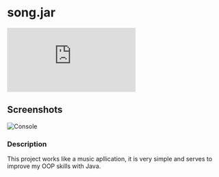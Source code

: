 # song.jar
![GitHub License](https://img.shields.io/github/license/a3LIPe/Song.jar?link=https%3A%2F%2Fgithub.com%2Fa3LIPe%2Fsong.jar%2Fblob%2Fmaster%2FLICENSE)

## Screenshots

![Console](https://github.com/a3LIPe/song.jar/assets/125841290/a02d8dda-b2bb-4e3b-9e26-eec344d1a571)

### Description
This project works like a music apllication, it is very simple and serves to improve my OOP skills with Java.

